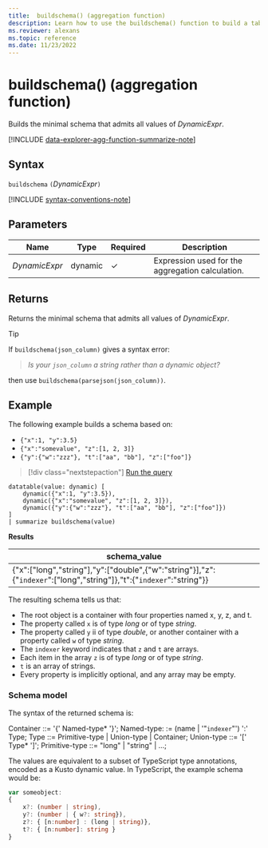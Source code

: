 ```yaml
---
title:  buildschema() (aggregation function)
description: Learn how to use the buildschema() function to build a table schema from a dynamic expression.
ms.reviewer: alexans
ms.topic: reference
ms.date: 11/23/2022
---
```

# buildschema() (aggregation function)

Builds the minimal schema that admits all values of *DynamicExpr*.

[!INCLUDE [data-explorer-agg-function-summarize-note](../../includes/data-explorer-agg-function-summarize-note.md)]

## Syntax

`buildschema` `(`*DynamicExpr*`)`

[!INCLUDE [syntax-conventions-note](../../includes/syntax-conventions-note.md)]

## Parameters

| Name | Type | Required | Description |
|--|--|--|--|
|*DynamicExpr*| dynamic | &check; | Expression used for the aggregation calculation.

## Returns

Returns the minimal schema that admits all values of *DynamicExpr*.

> [!TIP]
> If `buildschema(json_column)` gives a syntax error:
>
> > *Is your `json_column` a string rather than a dynamic object?*
>
> then use `buildschema(parsejson(json_column))`.

## Example

The following example builds a schema based on:

* `{"x":1, "y":3.5}`
* `{"x":"somevalue", "z":[1, 2, 3]}`
* `{"y":{"w":"zzz"}, "t":["aa", "bb"], "z":["foo"]}`

> [!div class="nextstepaction"]
> <a href="https://dataexplorer.azure.com/clusters/help/databases/Samples?query=H4sIAAAAAAAAA2WOQQrCMBBF9z3F8FctBEGLm1ylZDFpIgYSA7ZVm9q7O2p3nVkN/73POB5lbfT1g+PkNbn5xin0DXUVyWxnveAFfVSEGbo9nNdG7WMMOflfDQQs0J0IJ0Wt2eNSs+ApTikFq+Cj4GD+mtbCbAW45AzRK1O9aZhS4nsonuwUohv6q0/8/7v5AOnXbR3IAAAA" target="_blank">Run the query</a>

```kusto
datatable(value: dynamic) [
    dynamic({"x":1, "y":3.5}),
    dynamic({"x":"somevalue", "z":[1, 2, 3]}),
    dynamic({"y":{"w":"zzz"}, "t":["aa", "bb"], "z":["foo"]})
]
| summarize buildschema(value)
```

**Results**

|schema_value|
|--|
|{"x":["long","string"],"y":["double",{"w":"string"}],"z":{"`indexer`":["long","string"]},"t":{"`indexer`":"string"}}|

The resulting schema tells us that:

* The root object is a container with four properties named x, y, z, and t.
* The property called `x` is of type *long* or of type *string*.
* The property called `y` ii of type *double*, or another container with a property called `w` of type *string*.
* The `indexer` keyword indicates that `z` and `t` are arrays.
* Each item in the array `z` is of type *long* or of type *string*.
* `t` is an array of strings.
* Every property is implicitly optional, and any array may be empty.

### Schema model

The syntax of the returned schema is:

Container ::= '{' Named-type* '}';
Named-type: := (name | '"`indexer`"') ':' Type;
Type ::= Primitive-type | Union-type | Container;
Union-type ::= '[' Type* ']';
Primitive-type ::= "long" | "string" | ...;

The values are equivalent to a subset of TypeScript type annotations, encoded as a Kusto dynamic value.
In TypeScript, the example schema would be:

```typescript
var someobject:
{
    x?: (number | string),
    y?: (number | { w?: string}),
    z?: { [n:number] : (long | string)},
    t?: { [n:number]: string }
}
```
